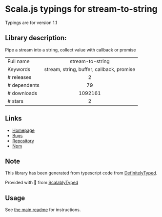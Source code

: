 
# Scala.js typings for stream-to-string

Typings are for version 1.1

## Library description:
Pipe a stream into a string, collect value with callback or promise

|                    |                 |
| ------------------ | :-------------: |
| Full name          | stream-to-string |
| Keywords           | stream, string, buffer, callback, promise |
| # releases         | 2 |
| # dependents       | 79 |
| # downloads        | 1092161 |
| # stars            | 2 |

## Links
- [Homepage](https://github.com/jasonpincin/stream-to-string)
- [Bugs](https://github.com/jasonpincin/stream-to-string/issues)
- [Repository](https://github.com/jasonpincin/stream-to-string)
- [Npm](https://www.npmjs.com/package/stream-to-string)
    


## Note
This library has been generated from typescript code from [DefinitelyTyped](https://definitelytyped.org).

Provided with :purple_heart: from [ScalablyTyped](https://github.com/oyvindberg/ScalablyTyped)

## Usage
See [the main readme](../../readme.md) for instructions.


